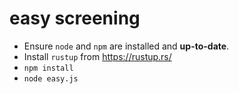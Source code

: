 # easy screening

* Ensure `node` and `npm` are installed and **up-to-date**.
* Install `rustup` from https://rustup.rs/
* `npm install`
* `node easy.js`

